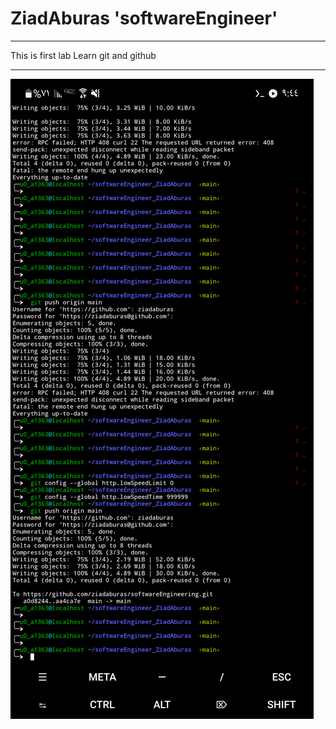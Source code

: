 # ZiadAburas 'softwareEngineer'
***
This is first lab
Learn git and github
***
![upload problem with solve](uploadProblem.png)
